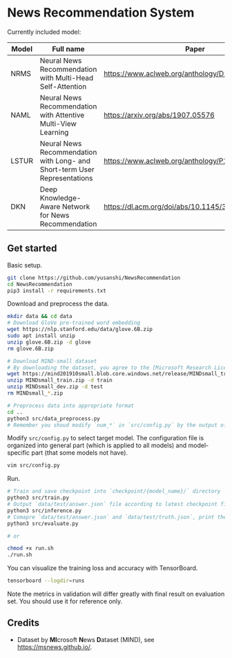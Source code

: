 # News Recommendation System

Currently included model:

| Model | Full name                                                    | Paper                                              |
| ----- | ------------------------------------------------------------ | -------------------------------------------------- |
| NRMS  | Neural News Recommendation with Multi-Head Self-Attention    | https://www.aclweb.org/anthology/D19-1671/         |
| NAML  | Neural News Recommendation with Attentive Multi-View Learning | https://arxiv.org/abs/1907.05576                   |
| LSTUR | Neural News Recommendation with Long- and Short-term User Representations | https://www.aclweb.org/anthology/P19-1033.pdf      |
| DKN   | Deep Knowledge-Aware Network for News Recommendation         | https://dl.acm.org/doi/abs/10.1145/3178876.3186175 |

## Get started

Basic setup.

```bash
git clone https://github.com/yusanshi/NewsRecommendation
cd NewsRecommendation
pip3 install -r requirements.txt
```

Download and preprocess the data.

```bash
mkdir data && cd data
# Download GloVe pre-trained word embedding
wget https://nlp.stanford.edu/data/glove.6B.zip
sudo apt install unzip
unzip glove.6B.zip -d glove
rm glove.6B.zip

# Download MIND-small dataset
# By downloading the dataset, you agree to the [Microsoft Research License Terms](https://go.microsoft.com/fwlink/?LinkID=206977). For more detail about the dataset, see https://msnews.github.io/.
wget https://mind201910small.blob.core.windows.net/release/MINDsmall_train.zip https://mind201910small.blob.core.windows.net/release/MINDsmall_dev.zip
unzip MINDsmall_train.zip -d train
unzip MINDsmall_dev.zip -d test
rm MINDsmall_*.zip

# Preprocess data into appropriate format
cd ..
python3 src/data_preprocess.py
# Remember you shoud modify `num_*` in `src/config.py` by the output of `src/data_preprocess.py`
```

Modify `src/config.py` to select target model. The configuration file is organized into general part (which is applied to all models) and model-specific part (that some models not have).

```bash
vim src/config.py
```

Run.

```bash
# Train and save checkpoint into `checkpoint/{model_name}/` directory
python3 src/train.py
# Output `data/test/answer.json` file according to latest checkpoint files
python3 src/inference.py
# Comapre `data/test/answer.json` and `data/test/truth.json`, print the result
python3 src/evaluate.py

# or

chmod +x run.sh
./run.sh
```

You can visualize the training loss and accuracy with TensorBoard.

```bash
tensorboard --logdir=runs
```

Note the metrics in validation will differ greatly with final result on evaluation set. You should use it for reference only.

## Credits

- Dataset by **MI**crosoft **N**ews **D**ataset (MIND), see <https://msnews.github.io/>.
